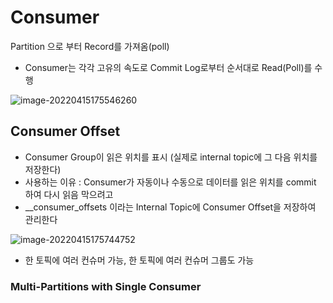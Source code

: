 # Consumer

Partition 으로 부터 Record를 가져옴(poll)

- Consumer는 각각 고유의 속도로 Commit Log로부터 순서대로 Read(Poll)를 수행

![image-20220415175546260](C:\Users\humuson\Desktop\황수영-개인\study\kafka-study\Note\img\image-20220415175546260.png)

## Consumer Offset

- Consumer Group이 읽은 위치를 표시  (실제로 internal topic에 그 다음 위치를 저장한다)
- 사용하는 이유 : Consumer가 자동이나 수동으로 데이터를 읽은 위치를 commit 하여 다시 읽음 막으려고 
- __consumer_offsets 이라는 Internal Topic에 Consumer Offset을 저장하여 관리한다 



![image-20220415175744752](C:\Users\humuson\Desktop\황수영-개인\study\kafka-study\Note\img\image-20220415175744752.png)



* 한 토픽에 여러 컨슈머 가능, 한 토픽에 여러 컨슈머 그룹도 가능 



### Multi-Partitions with Single Consumer 




